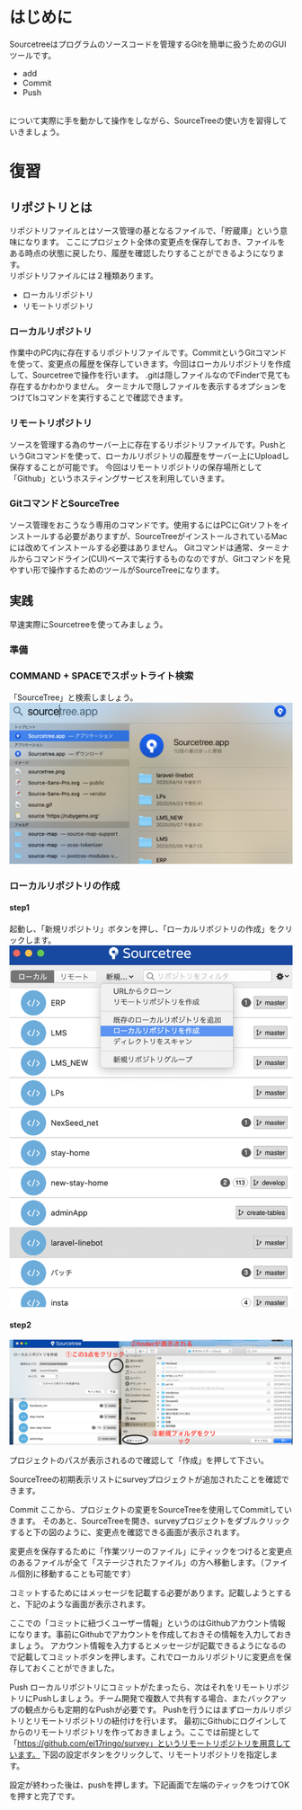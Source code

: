# はじめに
Sourcetreeはプログラムのソースコードを管理するGitを簡単に扱うためのGUIツールです。
- add
- Commit
- Push
<br>
について実際に手を動かして操作をしながら、SourceTreeの使い方を習得していきましょう。

# 復習
## リポジトリとは
リポジトリファイルとはソース管理の基となるファイルで、「貯蔵庫」という意味になります。
ここにプロジェクト全体の変更点を保存しておき、ファイルをある時点の状態に戻したり、履歴を確認したりすることができるようになります。<br>
リポジトリファイルには２種類あります。
- ローカルリポジトリ
- リモートリポジトリ

### ローカルリポジトリ
作業中のPC内に存在するリポジトリファイルです。CommitというGitコマンドを使って、変更点の履歴を保存していきます。今回はローカルリポジトリを作成して、Sourcetreeで操作を行います。
.gitは隠しファイルなのでFinderで見ても存在するかわかりません。
ターミナルで隠しファイルを表示するオプションをつけてlsコマンドを実行することで確認できます。
### リモートリポジトリ
ソースを管理する為のサーバー上に存在するリポジトリファイルです。PushというGitコマンドを使って、ローカルリポジトリの履歴をサーバー上にUploadし保存することが可能です。
今回はリモートリポジトリの保存場所として「Github」というホスティングサービスを利用していきます。
### GitコマンドとSourceTree
ソース管理をおこうなう専用のコマンドです。使用するにはPCにGitソフトをインストールする必要がありますが、SourceTreeがインストールされているMacには改めてインストールする必要はありません。
Gitコマンドは通常、ターミナルからコマンドライン(CUI)ベースで実行するものなのですが、Gitコマンドを見やすい形で操作するためのツールがSourceTreeになります。

## 実践
早速実際にSourcetreeを使ってみましょう。

### 準備

### COMMAND + SPACEでスポットライト検索
「SourceTree」と検索しましょう。<br>
![検索](./img/spotlight.png)

### ローカルリポジトリの作成
#### step1
起動し、「新規リポジトリ」ボタンを押し、「ローカルリポジトリの作成」をクリックします。<br>
![](./img/ope1.png)


#### step2
![](./img/ope2.png)

プロジェクトのパスが表示されるので確認して「作成」を押して下さい。

SourceTreeの初期表示リストにsurveyプロジェクトが追加されたことを確認できます。

Commit
ここから、プロジェクトの変更をSourceTreeを使用してCommitしていきます。
そのあと、SourceTreeを開き、surveyプロジェクトをダブルクリックすると下の図のように、変更点を確認できる画面が表示されます。

変更点を保存するために「作業ツリーのファイル」にティックをつけると変更点のあるファイルが全て「ステージされたファイル」の方へ移動します。（ファイル個別に移動することも可能です）

コミットするためにはメッセージを記載する必要があります。記載しようとすると、下記のような画面が表示されます。

ここでの「コミットに紐づくユーザー情報」というのはGithubアカウント情報になります。事前にGithubでアカウントを作成しておきその情報を入力しておきましょう。
アカウント情報を入力するとメッセージが記載できるようになるので記載してコミットボタンを押します。これでローカルリポジトリに変更点を保存しておくことができました。

Push
ローカルリポジトリにコミットがたまったら、次はそれをリモートリポジトリにPushしましょう。チーム開発で複数人で共有する場合、またバックアップの観点からも定期的なPushが必要です。
Pushを行うにはまずローカルリポジトリとリモートリポジトリの紐付けを行います。
最初にGithubにログインしてからのリモートリポジトリを作っておきましょう。ここでは前提として「https://github.com/ei17ringo/survey」というリモートリポジトリを用意しています。
下図の設定ボタンをクリックして、リモートリポジトリを指定します。


設定が終わった後は、pushを押します。下記画面で左端のティックをつけてOKを押すと完了です。

